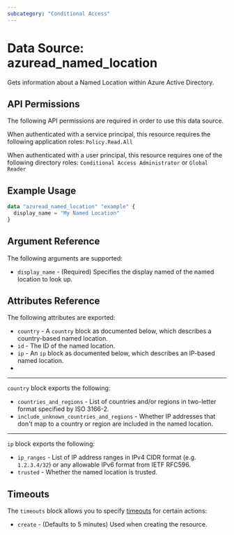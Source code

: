 ```yaml
---
subcategory: "Conditional Access"
---
```


# Data Source: azuread_named_location

Gets information about a Named Location within Azure Active Directory.

## API Permissions

The following API permissions are required in order to use this data source.

When authenticated with a service principal, this resource requires the following application roles: `Policy.Read.All`

When authenticated with a user principal, this resource requires one of the following directory roles: `Conditional Access Administrator` or `Global Reader`

## Example Usage

```terraform
data "azuread_named_location" "example" {
  display_name = "My Named Location"
}
```

## Argument Reference

The following arguments are supported:

* `display_name` - (Required) Specifies the display named of the named location to look up.

## Attributes Reference 

The following attributes are exported:

* `country` - A `country` block as documented below, which describes a country-based named location.
* `id` - The ID of the named location.
* `ip` - An `ip` block as documented below, which describes an IP-based named location.
* 
---

`country` block exports the following:

* `countries_and_regions` - List of countries and/or regions in two-letter format specified by ISO 3166-2.
* `include_unknown_countries_and_regions` - Whether IP addresses that don't map to a country or region are included in the named location.

---

`ip` block exports the following:

* `ip_ranges` - List of IP address ranges in IPv4 CIDR format (e.g. `1.2.3.4/32`) or any allowable IPv6 format from IETF RFC596.
* `trusted` - Whether the named location is trusted.

## Timeouts

The `timeouts` block allows you to specify [timeouts](https://www.terraform.io/language/resources/syntax#operation-timeouts) for certain actions:

* `create` - (Defaults to 5 minutes) Used when creating the resource.

